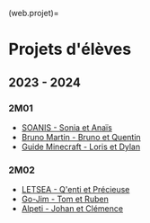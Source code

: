 (web.projet)=

# Projets d'élèves

## 2023 - 2024

### 2M01

* <a href="sites/2023-2024/2M01/Sonia_Anais/index.html" target="_blank">SOANIS - Sonia et Anaïs</a>
* <a href="sites/2023-2024/2M01/Bruno_Quentin/index.html" target="_blank">Bruno Martin - Bruno et Quentin</a>
* <a href="sites/2023-2024/2M01/Loris_Dylan/index.html" target="_blank">Guide Minecraft - Loris et Dylan</a>

### 2M02

* <a href="sites/2023-2024/2M02/Qenti_Precieuse/index.html" target="_blank">LETSEA - Q'enti et Précieuse</a>
* <a href="sites/2023-2024/2M02/Tom_Ruben/index.html" target="_blank">Go-Jim - Tom et Ruben</a>
* <a href="sites/2023-2024/2M02/Johan_Clemence/index.html" target="_blank">Alpeti - Johan et Clémence</a>
